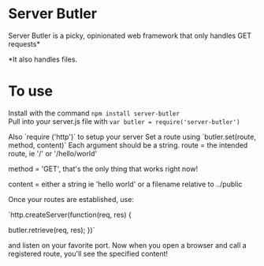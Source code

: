 # Server Butler

Server Butler is a picky, opinionated web framework that only handles GET requests*
<p>*It also handles files.</p>


# To use

Install with the command `npm install server-butler`
<br>
Pull into your server.js file with `var butler = require('server-butler')`
<p>
Also `require ('http')` to setup your server
Set a route using `butler.set(route, method, content)` Each argument should be a string.
route = the intended route, ie '/' or '/hello/world' </p>
method = 'GET', that's the only thing that works right now! </p>
content = either a string ie 'hello world' or a filename relative to ../public</p>

<p> Once your routes are established, use:</p>
 `http.createServer(function(req, res) { </p>
  butler.retrieve(req, res);
})`</p>
<p> and listen on your favorite port.  Now when you open a browser and call a registered route, you'll see the specified content!


